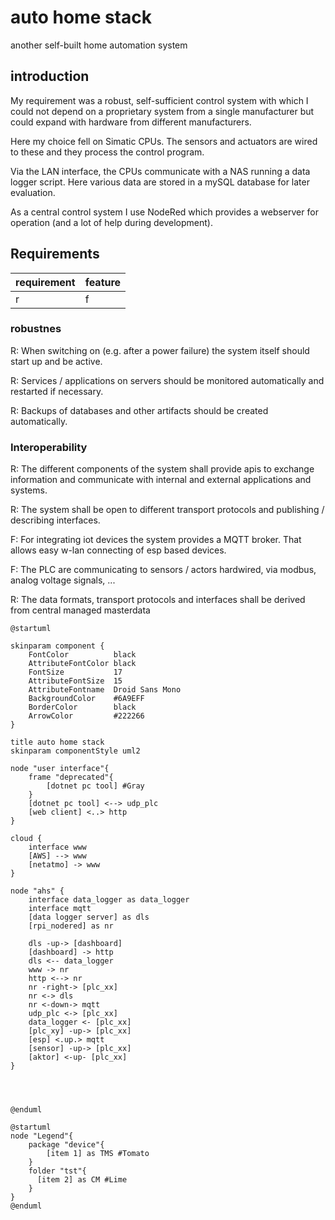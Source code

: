 # auto home stack

another self-built home automation system

## introduction

My requirement was a robust, self-sufficient control system with which I could not depend on a proprietary system from a single manufacturer but could expand with hardware from different manufacturers.

Here my choice fell on Simatic CPUs. The sensors and actuators are wired to these and they process the control program.

Via the LAN interface, the CPUs communicate with a NAS running a data logger script. Here various data are stored in a mySQL database for later evaluation.

As a central control system I use NodeRed which provides a webserver for operation (and a lot of help during development).

## Requirements

requirement | feature
-|-
r|f

### robustnes

R: When switching on (e.g. after a power failure) the system itself should start up and be active.

R: Services / applications on servers should be monitored automatically and restarted if necessary.

R: Backups of databases and other artifacts should be created automatically.

### Interoperability

R: The different components of the system shall provide apis to exchange information and communicate with internal and external applications and systems.

R: The system shall be open to different transport protocols and publishing / describing interfaces.

F: For integrating iot devices the system provides a MQTT broker. That allows easy w-lan connecting of esp based devices.

F: The PLC are communicating to sensors / actors hardwired, via modbus, analog voltage signals, ...

R: The data formats, transport protocols and interfaces shall be derived from central managed masterdata

``` plantuml
@startuml

skinparam component {
    FontColor          black
    AttributeFontColor black
    FontSize           17
    AttributeFontSize  15
    AttributeFontname  Droid Sans Mono
    BackgroundColor    #6A9EFF
    BorderColor        black
    ArrowColor         #222266
}

title auto home stack
skinparam componentStyle uml2

node "user interface"{
    frame "deprecated"{
        [dotnet pc tool] #Gray
    }
    [dotnet pc tool] <--> udp_plc
    [web client] <..> http
}

cloud {
    interface www
    [AWS] --> www
    [netatmo] -> www
}

node "ahs" {
    interface data_logger as data_logger
    interface mqtt
    [data logger server] as dls
    [rpi_nodered] as nr

    dls -up-> [dashboard]
    [dashboard] -> http
    dls <-- data_logger
    www -> nr
    http <--> nr
    nr -right-> [plc_xx]
    nr <-> dls
    nr <-down-> mqtt
    udp_plc <-> [plc_xx]
    data_logger <- [plc_xx]
    [plc_xy] -up-> [plc_xx]
    [esp] <.up.> mqtt
    [sensor] -up-> [plc_xx]
    [aktor] <-up- [plc_xx]
}




@enduml
```

``` plantuml
@startuml
node "Legend"{
    package "device"{
        [item 1] as TMS #Tomato
    }
    folder "tst"{
      [item 2] as CM #Lime
    }
}
@enduml
```

